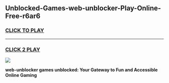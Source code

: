 
## Unblocked-Games-web-unblocker-Play-Online-Free-r6ar6
<h3>
<a href="https://premium76.site?title=web-unblocker&ref=26A">CLICK TO PLAY</a></h3>
<hr>

<h3>
<a href="https://premium76.site?title=web-unblocker&ref=26A">CLICK 2 PLAY</a>
  
</h3>

<a href="https://premium76.site?title=web-unblocker&ref=26A"><img src="https://clearcache.store/games.png"></a>


**web-unblocker games unblocked: Your Gateway to Fun and Accessible Online Gaming**
